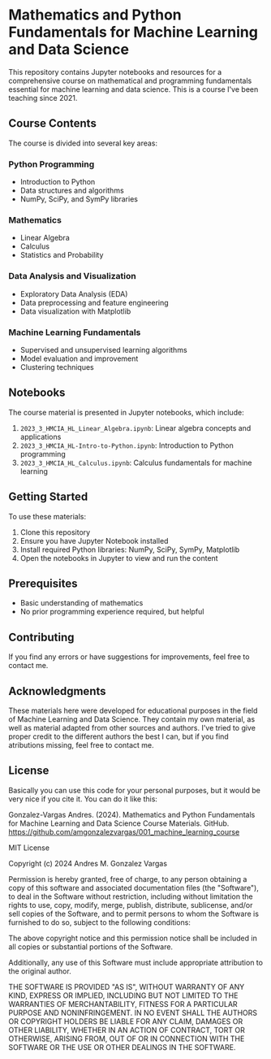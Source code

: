 # Mathematics and Python Fundamentals for Machine Learning and Data Science

This repository contains Jupyter notebooks and resources for a comprehensive course on mathematical and programming fundamentals essential for machine learning and data science. This is a course I've been teaching since 2021.

## Course Contents

The course is divided into several key areas:

### Python Programming
- Introduction to Python
- Data structures and algorithms
- NumPy, SciPy, and SymPy libraries

### Mathematics
- Linear Algebra
- Calculus
- Statistics and Probability

### Data Analysis and Visualization
- Exploratory Data Analysis (EDA)
- Data preprocessing and feature engineering
- Data visualization with Matplotlib

### Machine Learning Fundamentals
- Supervised and unsupervised learning algorithms
- Model evaluation and improvement
- Clustering techniques

## Notebooks

The course material is presented in Jupyter notebooks, which include:

1. `2023_3_HMCIA_HL_Linear_Algebra.ipynb`: Linear algebra concepts and applications
2. `2023_3_HMCIA_HL-Intro-to-Python.ipynb`: Introduction to Python programming
3. `2023_3_HMCIA_HL_Calculus.ipynb`: Calculus fundamentals for machine learning

## Getting Started

To use these materials:

1. Clone this repository
2. Ensure you have Jupyter Notebook installed
3. Install required Python libraries: NumPy, SciPy, SymPy, Matplotlib
4. Open the notebooks in Jupyter to view and run the content

## Prerequisites

- Basic understanding of mathematics
- No prior programming experience required, but helpful

## Contributing

If you find any errors or have suggestions for improvements, feel free to contact me.

## Acknowledgments

These materials here were developed for educational purposes in the field of Machine Learning and Data Science. 
They contain my own material, as well as material adapted from other sources and authors. 
I've tried to give proper credit to the different authors the best I can, but if you find atributions missing, feel free to contact me.

## License

Basically you can use this code for your personal purposes, but it would be very nice if you cite it. You can do it like this:

Gonzalez-Vargas Andres. (2024). Mathematics and Python Fundamentals for Machine Learning and Data Science Course Materials. GitHub. https://github.com/amgonzalezvargas/001_machine_learning_course

MIT License

Copyright (c) 2024 Andres M. Gonzalez Vargas

Permission is hereby granted, free of charge, to any person obtaining a copy
of this software and associated documentation files (the "Software"), to deal
in the Software without restriction, including without limitation the rights
to use, copy, modify, merge, publish, distribute, sublicense, and/or sell
copies of the Software, and to permit persons to whom the Software is
furnished to do so, subject to the following conditions:

The above copyright notice and this permission notice shall be included in all
copies or substantial portions of the Software.

Additionally, any use of this Software must include appropriate attribution
to the original author.

THE SOFTWARE IS PROVIDED "AS IS", WITHOUT WARRANTY OF ANY KIND, EXPRESS OR
IMPLIED, INCLUDING BUT NOT LIMITED TO THE WARRANTIES OF MERCHANTABILITY,
FITNESS FOR A PARTICULAR PURPOSE AND NONINFRINGEMENT. IN NO EVENT SHALL THE
AUTHORS OR COPYRIGHT HOLDERS BE LIABLE FOR ANY CLAIM, DAMAGES OR OTHER
LIABILITY, WHETHER IN AN ACTION OF CONTRACT, TORT OR OTHERWISE, ARISING FROM,
OUT OF OR IN CONNECTION WITH THE SOFTWARE OR THE USE OR OTHER DEALINGS IN THE
SOFTWARE.



